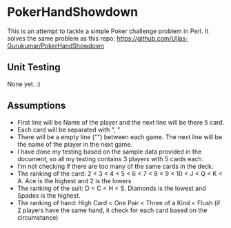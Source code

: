 # PokerHandShowdown

This is an attempt to tackle a simple Poker challenge problem in Perl. It solves the same problem as this repo: https://github.com/Ullas-Gurukumar/PokerHandShowdown

## Unit Testing

None yet. :)

## Assumptions
* First line will be Name of the player and the next line will be there 5 card.
* Each card will be separated with ", "
* There will be a empty line ("") between each game. The next line will be the name of the player in the next game.
* I have done my testing based on the sample data provided in the document, so all my testing contains 3 players with 5 cards each. 
* I'm not checking if there are too many of the same cards in the deck.
* The ranking of the card: 2 < 3 < 4 < 5 < 6 < 7 < 8 < 9 < 10 < J < Q < K < A. Ace is the highest and 2 is the lowers
* The ranking of the suit: D < C < H < S. Diamonds is the lowest and Spades is the highest.
* The ranking of hand: High Card < One Pair < Three of a Kind < Flush (if 2 players have the same hand, it check for each card based on the circumstance)
